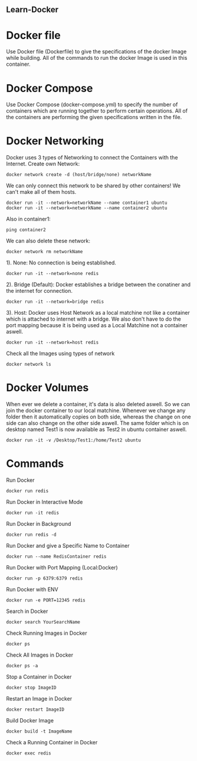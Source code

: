 ## Learn-Docker

# Docker file
Use Docker file (Dockerfile) to give the specifications of the docker Image while building. All of the commands to run the docker Image is used in this container.

# Docker Compose
Use Docker Compose (docker-compose.yml) to specify the number of containers which are running together to perform certain operations. All of the containers are performing the given specifications written in the file.

# Docker Networking
Docker uses 3 types of Networking to connect the Containers with the Internet. Create own Network:
```
docker network create -d (host/bridge/none) networkName
```
We can only connect this network to be shared by other containers! We can't make all of them hosts.
```
docker run -it --network=networkName --name container1 ubuntu
docker run -it --network=networkName --name container2 ubuntu
```
Also in container1:
```
ping container2
```
We can also delete these network:
```
docker network rm networkName
```
1). None: 
      No connection is being established.
```
docker run -it --network=none redis
```
2). Bridge (Default): 
      Docker establishes a bridge between the conatiner and the internet for connection.
```
docker run -it --network=bridge redis
```
3). Host: 
      Docker uses Host Network as a local matchine not like a container which is attached to internet with a bridge. We also don't have to do the port mapping because it is being used as a Local Matchine not a container aswell.
```
docker run -it --network=host redis
```

Check all the Images using types of network
```
docker network ls
```

# Docker Volumes
When ever we delete a container, it's data is also deleted aswell. So we can join the docker container to our local matchine. Whenever we change any folder then it automatically copies on both side, whereas the change on one side can also change on the other side aswell. The same folder which is on desktop named Test1 is now available as Test2 in ubuntu container aswell.
```
docker run -it -v /Desktop/Test1:/home/Test2 ubuntu
```

# Commands

Run Docker
```
docker run redis
```

Run Docker in Interactive Mode
```
docker run -it redis
```

Run Docker in Background
```
docker run redis -d
```

Run Docker and give a Specific Name to Container
```
docker run --name RedisContainer redis
```

Run Docker with Port Mapping (Local:Docker)
```
docker run -p 6379:6379 redis
```

Run Docker with ENV
```
docker run -e PORT=12345 redis
```

Search in Docker
```
docker search YourSearchName
```

Check Running Images in Docker
```
docker ps
```
Check All Images in Docker
```
docker ps -a
```

Stop a Container in Docker
```
docker stop ImageID
```

Restart an Image in Docker
```
docker restart ImageID
```

Build Docker Image
```
docker build -t ImageName
```

Check a Running Container in Docker
```
docker exec redis
```
